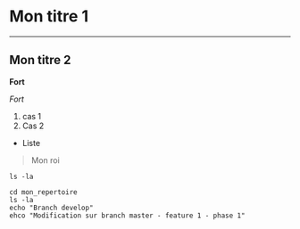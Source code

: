 # Mon titre 1
***
## Mon titre 2

**Fort**

*Fort*

1. cas 1
2. Cas 2

* Liste

> Mon roi

`ls -la`

```
cd mon_repertoire
ls -la
echo "Branch develop"
ehco "Modification sur branch master - feature 1 - phase 1"
```

